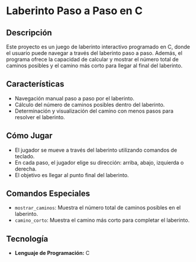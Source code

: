 # Laberinto Paso a Paso en C

## Descripción
Este proyecto es un juego de laberinto interactivo programado en C, donde el usuario puede navegar a través del laberinto paso a paso. Además, el programa ofrece la capacidad de calcular y mostrar el número total de caminos posibles y el camino más corto para llegar al final del laberinto.

## Características
- Navegación manual paso a paso por el laberinto.
- Cálculo del número de caminos posibles dentro del laberinto.
- Determinación y visualización del camino con menos pasos para resolver el laberinto.

## Cómo Jugar
- El jugador se mueve a través del laberinto utilizando comandos de teclado.
- En cada paso, el jugador elige su dirección: arriba, abajo, izquierda o derecha.
- El objetivo es llegar al punto final del laberinto.

## Comandos Especiales
- `mostrar_caminos`: Muestra el número total de caminos posibles en el laberinto.
- `camino_corto`: Muestra el camino más corto para completar el laberinto.

## Tecnología
- **Lenguaje de Programación:** C
